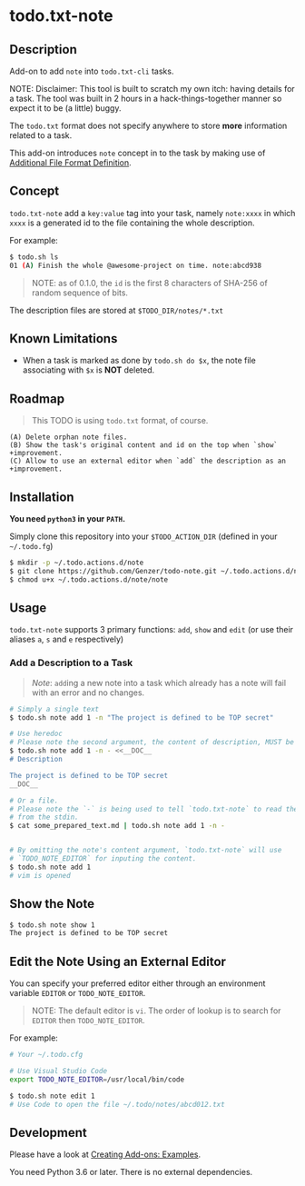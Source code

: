 # todo.txt-note

## Description

Add-on to add `note` into `todo.txt-cli` tasks.

NOTE: Disclaimer: This tool is built to scratch my own itch: having details for a task. The tool was built in 2 hours in a hack-things-together manner so expect it to be (a little) buggy.

The `todo.txt` format does not specify anywhere to store **more** information related to a task.

This add-on introduces `note` concept in to the task by making use of [Additional File Format Definition](https://github.com/todotxt/todo.txt#additional-file-format-definitions).

## Concept

`todo.txt-note` add a `key:value` tag into your task, namely `note:xxxx` in which `xxxx` is a generated id to the file containing the whole description.

For example:

```bash
$ todo.sh ls
01 (A) Finish the whole @awesome-project on time. note:abcd938
```

> NOTE: as of 0.1.0, the `id` is the first 8 characters of SHA-256 of random sequence of bits.

The description files are stored at `$TODO_DIR/notes/*.txt`

## Known Limitations

- When a task is marked as done by `todo.sh do $x`, the note file associating with `$x` is **NOT** deleted.

## Roadmap

> This TODO is using `todo.txt` format, of course.

```text
(A) Delete orphan note files.
(B) Show the task's original content and id on the top when `show` +improvement.
(C) Allow to use an external editor when `add` the description as an +improvement.
```

## Installation

**You need `python3` in your `PATH`.**

Simply clone this repository into your `$TODO_ACTION_DIR` (defined in your `~/.todo.fg`)

```bash
$ mkdir -p ~/.todo.actions.d/note
$ git clone https://github.com/Genzer/todo-note.git ~/.todo.actions.d/note
$ chmod u+x ~/.todo.actions.d/note/note
```

## Usage

`todo.txt-note` supports 3 primary functions: `add`, `show` and `edit` (or use their aliases `a`, `s` and `e` respectively)

### Add a Description to a Task

> *Note*: `add`ing a new note into a task which already has a note will fail with an error and no changes.

```bash
# Simply a single text
$ todo.sh note add 1 -n "The project is defined to be TOP secret"

# Use heredoc
# Please note the second argument, the content of description, MUST be - so that the add-on knows to read from stdin
$ todo.sh note add 1 -n - <<__DOC__
# Description

The project is defined to be TOP secret
__DOC__

# Or a file.
# Please note the `-` is being used to tell `todo.txt-note` to read the content
# from the stdin.
$ cat some_prepared_text.md | todo.sh note add 1 -n -


# By omitting the note's content argument, `todo.txt-note` will use
# `TODO_NOTE_EDITOR` for inputing the content.
$ todo.sh note add 1
# vim is opened
```

## Show the Note

```bash
$ todo.sh note show 1
The project is defined to be TOP secret
```

## Edit the Note Using an External Editor

You can specify your preferred editor either through an environment variable `EDITOR` or `TODO_NOTE_EDITOR`.

> NOTE:
> The default editor is `vi`.
> The order of lookup is to search for `EDITOR` then `TODO_NOTE_EDITOR`.

For example:

```bash
# Your ~/.todo.cfg

# Use Visual Studio Code
export TODO_NOTE_EDITOR=/usr/local/bin/code
```

```bash
$ todo.sh note edit 1
# Use Code to open the file ~/.todo/notes/abcd012.txt
```

## Development

Please have a look at [Creating Add-ons: Examples](https://github.com/todotxt/todo.txt-cli/wiki/Creating-Add-ons%3A-Examples).

You need Python 3.6 or later.
There is no external dependencies.
